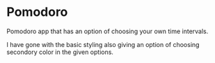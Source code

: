 # Pomodoro

Pomodoro app that has an option of choosing your own time intervals.

I have gone with the basic styling also giving an option of choosing secondory color in the given options.
